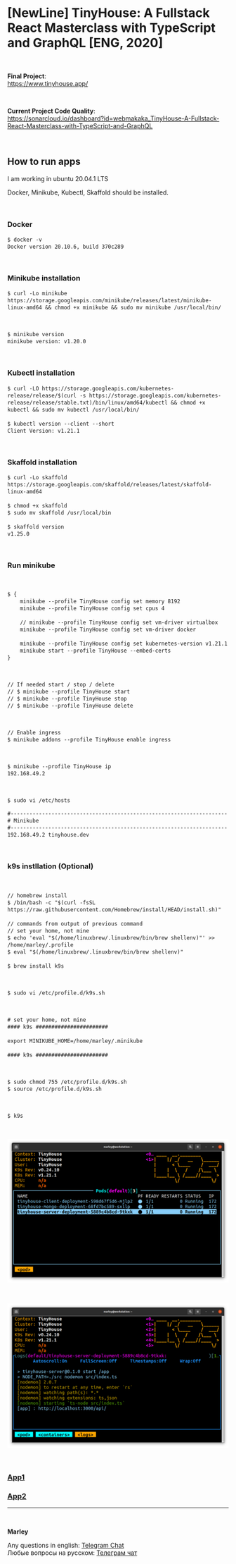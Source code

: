 # [NewLine] TinyHouse: A Fullstack React Masterclass with TypeScript and GraphQL [ENG, 2020]

<br/>

**Final Project**:  
https://www.tinyhouse.app/

<br/>

**Current Project Code Quality**:  
https://sonarcloud.io/dashboard?id=webmakaka_TinyHouse-A-Fullstack-React-Masterclass-with-TypeScript-and-GraphQL

<br/>

## How to run apps

I am working in ubuntu 20.04.1 LTS

Docker, Minikube, Kubectl, Skaffold should be installed.

<br/>

### Docker

```
$ docker -v
Docker version 20.10.6, build 370c289
```

<br/>

### Minikube installation

```
$ curl -Lo minikube https://storage.googleapis.com/minikube/releases/latest/minikube-linux-amd64 && chmod +x minikube && sudo mv minikube /usr/local/bin/

```

<br/>

```
$ minikube version
minikube version: v1.20.0
```

<br/>

### Kubectl installation

```
$ curl -LO https://storage.googleapis.com/kubernetes-release/release/$(curl -s https://storage.googleapis.com/kubernetes-release/release/stable.txt)/bin/linux/amd64/kubectl && chmod +x kubectl && sudo mv kubectl /usr/local/bin/

$ kubectl version --client --short
Client Version: v1.21.1

```

<br/>

### Skaffold installation

```
$ curl -Lo skaffold https://storage.googleapis.com/skaffold/releases/latest/skaffold-linux-amd64

$ chmod +x skaffold
$ sudo mv skaffold /usr/local/bin

$ skaffold version
v1.25.0
```

<br/>

### Run minikube

<br/>

```
$ {
    minikube --profile TinyHouse config set memory 8192
    minikube --profile TinyHouse config set cpus 4

    // minikube --profile TinyHouse config set vm-driver virtualbox
    minikube --profile TinyHouse config set vm-driver docker

    minikube --profile TinyHouse config set kubernetes-version v1.21.1
    minikube start --profile TinyHouse --embed-certs
}
```

<br/>

```
// If needed start / stop / delete
// $ minikube --profile TinyHouse start
// $ minikube --profile TinyHouse stop
// $ minikube --profile TinyHouse delete
```

<br/>

    // Enable ingress
    $ minikube addons --profile TinyHouse enable ingress

<br/>

    $ minikube --profile TinyHouse ip
    192.168.49.2

<br/>

    $ sudo vi /etc/hosts

```
#---------------------------------------------------------------------
# Minikube
#---------------------------------------------------------------------
192.168.49.2 tinyhouse.dev
```

<br/>

### k9s instllation (Optional)

<br/>

    // homebrew install
    $ /bin/bash -c "$(curl -fsSL https://raw.githubusercontent.com/Homebrew/install/HEAD/install.sh)"

    // commands from output of previous command
    // set your home, not mine
    $ echo 'eval "$(/home/linuxbrew/.linuxbrew/bin/brew shellenv)"' >> /home/marley/.profile
    $ eval "$(/home/linuxbrew/.linuxbrew/bin/brew shellenv)"

    $ brew install k9s

<br/>

    $ sudo vi /etc/profile.d/k9s.sh

<br/>

```
# set your home, not mine
#### k9s #######################

export MINIKUBE_HOME=/home/marley/.minikube

#### k9s #######################
```

<br/>

```
$ sudo chmod 755 /etc/profile.d/k9s.sh
$ source /etc/profile.d/k9s.sh
```

<br/>

    $ k9s

<br/>

![Application](/img/pic-setup-k9s-01.png?raw=true)

<br/>

![Application](/img/pic-setup-k9s-02.png?raw=true)

<br/>

### [App1](./App1-Readme.md)

### [App2](./App2-Readme.md)

---

<br/>

**Marley**

Any questions in english: <a href="https://jsdev.org/chat/">Telegram Chat</a>  
Любые вопросы на русском: <a href="https://jsdev.ru/chat/">Телеграм чат</a>
